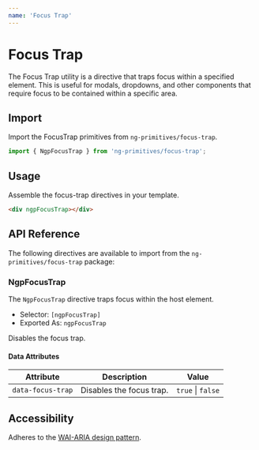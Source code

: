 ```yaml
---
name: 'Focus Trap'
---
```


# Focus Trap

The Focus Trap utility is a directive that traps focus within a specified element. This is useful for modals, dropdowns, and other components that require focus to be contained within a specific area.

<docs-example name="focus-trap"></docs-example>

## Import

Import the FocusTrap primitives from `ng-primitives/focus-trap`.

```ts
import { NgpFocusTrap } from 'ng-primitives/focus-trap';
```

## Usage

Assemble the focus-trap directives in your template.

```html
<div ngpFocusTrap></div>
```

## API Reference

The following directives are available to import from the `ng-primitives/focus-trap` package:

### NgpFocusTrap

The `NgpFocusTrap` directive traps focus within the host element.

- Selector: `[ngpFocusTrap]`
- Exported As: `ngpFocusTrap`

<response-field name="ngpFocusTrapDisabled" type="boolean">
  Disables the focus trap.
</response-field>

#### Data Attributes

| Attribute         | Description              | Value             |
| ----------------- | ------------------------ | ----------------- |
| `data-focus-trap` | Disables the focus trap. | `true` \| `false` |

## Accessibility

Adheres to the [WAI-ARIA design pattern](https://www.w3.org/TR/UNDERSTANDING-WCAG20/keyboard-operation-trapping.html).

